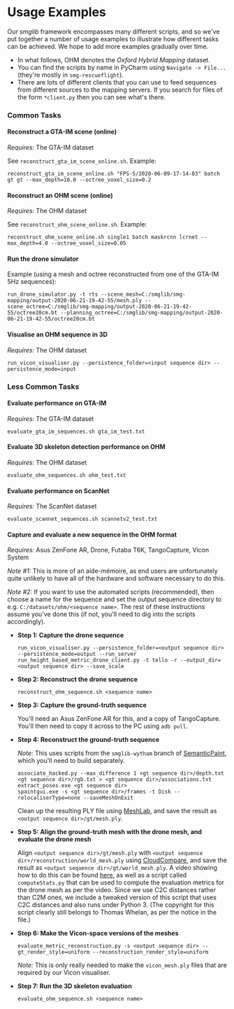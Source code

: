 # Usage Examples

Our *smglib* framework encompasses many different scripts, and so we've put together a number of usage examples to illustrate how different tasks can be achieved. We hope to add more examples gradually over time.

* In what follows, OHM denotes the *Oxford Hybrid Mapping* dataset.
* You can find the scripts by name in PyCharm using `Navigate -> File...` (they're mostly in `smg-rescueflight`).
* There are lots of different clients that you can use to feed sequences from different sources to the mapping servers. If you search for files of the form `*client.py` then you can see what's there.

### Common Tasks

#### Reconstruct a GTA-IM scene (online)

*Requires:* The GTA-IM dataset

See `reconstruct_gta_im_scene_online.sh`. Example:

```
reconstruct_gta_im_scene_online.sh "FPS-5/2020-06-09-17-14-03" batch gt gt --max_depth=10.0 --octree_voxel_size=0.2
```

#### Reconstruct an OHM scene (online)

*Requires:* The OHM dataset

See `reconstruct_ohm_scene_online.sh`. Example:

```
reconstruct_ohm_scene_online.sh single1 batch maskrcnn lcrnet --max_depth=4.0 --octree_voxel_size=0.05
```

#### Run the drone simulator

Example (using a mesh and octree reconstructed from one of the GTA-IM 5Hz sequences):

```
run_drone_simulator.py -t rts --scene_mesh=C:/smglib/smg-mapping/output-2020-06-21-19-42-55/mesh.ply --scene_octree=C:/smglib/smg-mapping/output-2020-06-21-19-42-55/octree20cm.bt --planning_octree=C:/smglib/smg-mapping/output-2020-06-21-19-42-55/octree20cm.bt
```

#### Visualise an OHM sequence in 3D

*Requires:* The OHM dataset

```
run_vicon_visualiser.py --persistence_folder=<input sequence dir> --persistence_mode=input
```

### Less Common Tasks

#### Evaluate performance on GTA-IM

*Requires:* The GTA-IM dataset

```
evaluate_gta_im_sequences.sh gta_im_test.txt
```

#### Evaluate 3D skeleton detection performance on OHM

*Requires:* The OHM dataset

```
evaluate_ohm_sequences.sh ohm_test.txt
```

#### Evaluate performance on ScanNet

*Requires:* The ScanNet dataset

```
evaluate_scannet_sequences.sh scannetv2_test.txt
```

#### Capture and evaluate a new sequence in the OHM format

*Requires:* Asus ZenFone AR, Drone, Futaba T6K, TangoCapture, Vicon System

*Note #1:* This is more of an aide-mémoire, as end users are unfortunately quite unlikely to have all of the hardware and software necessary to do this.

*Note #2:* If you want to use the automated scripts (recommended), then choose a name for the sequence and set the output sequence directory to e.g. `C:/datasets/ohm/<sequence name>`. The rest of these instructions assume you've done this (if not, you'll need to dig into the scripts accordingly).

* **Step 1: Capture the drone sequence**

  ```
  run_vicon_visualiser.py --persistence_folder=<output sequence dir> --persistence_mode=output --run_server
  run_height_based_metric_drone_client.py -t tello -r --output_dir=<output sequence dir> --save_scale
  ```

* **Step 2: Reconstruct the drone sequence**

  ```
  reconstruct_ohm_sequence.sh <sequence name>
  ```

* **Step 3: Capture the ground-truth sequence**

  You'll need an Asus ZenFone AR for this, and a copy of TangoCapture. You'll then need to copy it across to the PC using `adb pull`.

* **Step 4: Reconstruct the ground-truth sequence**

  *Note:* This uses scripts from the `smglib-wytham` branch of [SemanticPaint](https://github.com/sgolodetz/spaint/tree/smglib-wytham), which you'll need to build separately.

  ```
  associate_hacked.py --max_difference 1 <gt sequence dir>/depth.txt <gt sequence dir>/rgb.txt > <gt sequence dir>/associations.txt
  extract_poses.exe <gt sequence dir>
  spaintgui.exe -s <gt sequence dir>/frames -t Disk --relocaliserType=none --saveMeshOnExit
  ```

  Clean up the resulting PLY file using [MeshLab](https://www.meshlab.net), and save the result as `<output sequence dir>/gt/mesh.ply`.

* **Step 5: Align the ground-truth mesh with the drone mesh, and evaluate the drone mesh**

  Align `<output sequence dir>/gt/mesh.ply` with `<output sequence dir>/reconstruction/world_mesh.ply` using [CloudCompare](https://www.danielgm.net/cc), and save the result as `<output sequence dir>/gt/world_mesh.ply`. A video showing how to do this can be found [here](https://www.doc.ic.ac.uk/~ahanda/VaFRIC/living_room.html), as well as a script called `computeStats.py` that can be used to compute the evaluation metrics for the drone mesh as per the video. Since we use C2C distances rather than C2M ones, we include a tweaked version of this script that uses C2C distances and also runs under Python 3. (The copyright for this script clearly still belongs to Thomas Whelan, as per the notice in the file.)

* **Step 6: Make the Vicon-space versions of the meshes**

   ```
   evaluate_metric_reconstruction.py -s <output sequence dir> --gt_render_style=uniform --reconstruction_render_style=uniform
   ```

  *Note:* This is only really needed to make the `vicon_mesh.ply` files that are required by our Vicon visualiser.

* **Step 7: Run the 3D skeleton evaluation**

  ```
  evaluate_ohm_sequence.sh <sequence name>
  ```

